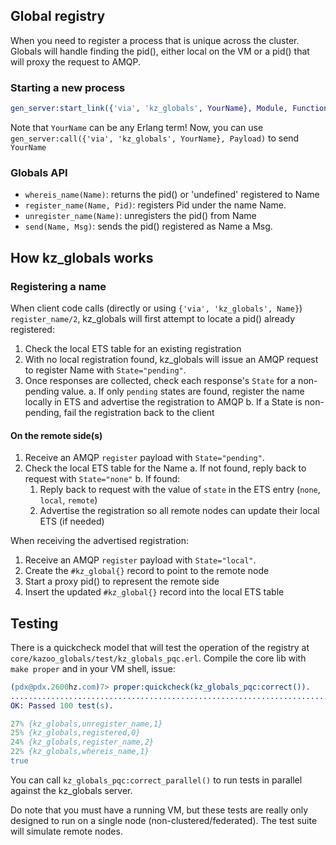 ## Global registry

When you need to register a process that is unique across the cluster. Globals will handle finding the pid(), either local on the VM or a pid() that will proxy the request to AMQP.

### Starting a new process

```erlang
gen_server:start_link({'via', 'kz_globals', YourName}, Module, Function, Args).
```

Note that `YourName` can be any Erlang term! Now, you can use `gen_server:call({'via', 'kz_globals', YourName}, Payload)` to send `YourName`

### Globals API

* `whereis_name(Name)`: returns the pid() or 'undefined' registered to Name
* `register_name(Name, Pid)`: registers Pid under the name Name.
* `unregister_name(Name)`: unregisters the pid() from Name
* `send(Name, Msg)`: sends the pid() registered as Name a Msg.

## How kz_globals works

### Registering a name

When client code calls (directly or using `{'via', 'kz_globals', Name}`) `register_name/2`, kz_globals will first attempt to locate a pid() already registered:

1. Check the local ETS table for an existing registration
2. With no local registration found, kz_globals will issue an AMQP request to register Name with `State="pending"`.
3. Once responses are collected, check each response's `State` for a non-pending value.
  a. If only `pending` states are found, register the name locally in ETS and advertise the registration to AMQP
  b. If a State is non-pending, fail the registration back to the client

#### On the remote side(s)

1. Receive an AMQP `register` payload with `State="pending"`.
2. Check the local ETS table for the Name
  a. If not found, reply back to request with `State="none"`
  b. If found:
      1. Reply back to request with the value of `state` in the ETS entry (`none`, `local`, `remote`)
      2. Advertise the registration so all remote nodes can update their local ETS (if needed)

When receiving the advertised registration:

1. Receive an AMQP `register` payload with `State="local"`.
2. Create the `#kz_global{}` record to point to the remote node
3. Start a proxy pid() to represent the remote side
4. Insert the updated `#kz_global{}` record into the local ETS table

## Testing

There is a quickcheck model that will test the operation of the registry at `core/kazoo_globals/test/kz_globals_pqc.erl`. Compile the core lib with `make proper` and in your VM shell, issue:

```erlang
(pdx@pdx.2600hz.com)7> proper:quickcheck(kz_globals_pqc:correct()).
....................................................................................................
OK: Passed 100 test(s).

27% {kz_globals,unregister_name,1}
25% {kz_globals,registered,0}
24% {kz_globals,register_name,2}
22% {kz_globals,whereis_name,1}
true
```

You can call `kz_globals_pqc:correct_parallel()` to run tests in parallel against the kz_globals server.

Do note that you must have a running VM, but these tests are really only designed to run on a single node (non-clustered/federated). The test suite will simulate remote nodes.
